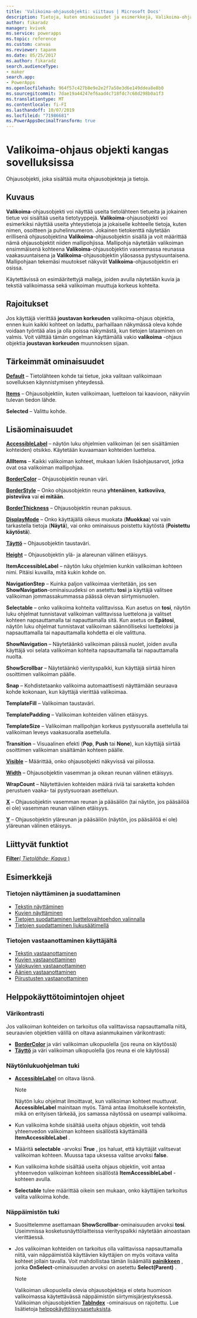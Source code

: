 ```yaml
---
title: 'Valikoima-ohjausobjekti: viittaus | Microsoft Docs'
description: Tietoja, kuten ominaisuudet ja esimerkkejä, Valikoima-ohjausobjektista
author: fikaradz
manager: kvivek
ms.service: powerapps
ms.topic: reference
ms.custom: canvas
ms.reviewer: tapanm
ms.date: 05/25/2017
ms.author: fikaradz
search.audienceType:
- maker
search.app:
- PowerApps
ms.openlocfilehash: 964f57c427b8e9e2e2f7a50e3d6e149ddea8e8b0
ms.sourcegitcommit: 7dae19a44247ef6aad4c718fdc7c68d298b0a1f3
ms.translationtype: MT
ms.contentlocale: fi-FI
ms.lasthandoff: 10/07/2019
ms.locfileid: "71986681"
ms.PowerAppsDecimalTransform: true
---
```

# <a name="gallery-control-in-canvas-apps"></a>Valikoima-ohjaus objekti kangas sovelluksissa

Ohjausobjekti, joka sisältää muita ohjausobjekteja ja tietoja.

## <a name="description"></a>Kuvaus

**Valikoima**-ohjausobjekti voi näyttää useita tietolähteen tietueita ja jokainen tietue voi sisältää useita tietotyyppejä. **Valikoima**-ohjausobjekti voi esimerkiksi näyttää useita yhteystietoja ja jokaiselle kohteelle tietoja, kuten nimen, osoitteen ja puhelinnumeron. Jokainen tietokenttä näytetään erillisenä ohjausobjektina **Valikoima**-ohjausobjektin sisällä ja voit määrittää nämä ohjausobjektit niiden mallipohjissa. Mallipohja näytetään valikoiman ensimmäisenä kohteena **Valikoima**-ohjausobjektin vasemmassa reunassa vaakasuuntaisena ja **Valikoima**-ohjausobjektin yläosassa pystysuuntaisena. Mallipohjaan tekemäsi muutokset näkyvät **Valikoima**-ohjausobjektin eri osissa.

Käytettävissä on esimääritettyjä malleja, joiden avulla näytetään kuvia ja tekstiä valikoimassa sekä valikoiman muuttuja korkeus kohteita.

## <a name="limitations"></a>Rajoitukset

Jos käyttäjä vierittää **joustavan korkeuden** valikoima-ohjaus objektia, ennen kuin kaikki kohteet on ladattu, parhaillaan näkymässä oleva kohde voidaan työntää alas ja olla poissa näkymästä, kun tietojen lataaminen on valmis. Voit välttää tämän ongelman käyttämällä vakio **valikoima** -ohjaus objektia **joustavan korkeuden** muunnoksen sijaan.

## <a name="key-properties"></a>Tärkeimmät ominaisuudet

**[Default](properties-core.md)** – Tietolähteen kohde tai tietue, joka valitaan valikoimaan sovelluksen käynnistymisen yhteydessä.

**[Items](properties-core.md)** – Ohjausobjektiin, kuten valikoimaan, luetteloon tai kaavioon, näkyviin tulevan tiedon lähde.

**Selected** – Valittu kohde.

## <a name="additional-properties"></a>Lisäominaisuudet

**[AccessibleLabel](properties-accessibility.md)** – näytön luku ohjelmien valikoiman (ei sen sisältämien kohteiden) otsikko. Käytetään kuvaamaan kohteiden luetteloa.

**AllItems** – Kaikki valikoiman kohteet, mukaan lukien lisäohjausarvot, jotka ovat osa valikoiman mallipohjaa.

**[BorderColor](properties-color-border.md)** – Ohjausobjektin reunan väri.

**[BorderStyle](properties-color-border.md)** – Onko ohjausobjektin reuna **yhtenäinen**, **katkoviiva**, **pisteviiva** vai **ei mitään**.

**[BorderThickness](properties-color-border.md)** – Ohjausobjektin reunan paksuus.

**[DisplayMode](properties-core.md)** – Onko käyttäjällä oikeus muokata (**Muokkaa**) vai vain tarkastella tietoja (**Näytä**), vai onko ominaisuus poistettu käytöstä (**Poistettu käytöstä**).

**[Täyttö](properties-color-border.md)** – Ohjausobjektin taustaväri.

**[Height](properties-size-location.md)** – Ohjausobjektin ylä- ja alareunan välinen etäisyys.

**ItemAccessibleLabel** – näytön luku ohjelmien kunkin valikoiman kohteen nimi. Pitäisi kuvailla, mitä kukin kohde on.

**NavigationStep** – Kuinka paljon valikoimaa vieritetään, jos sen **ShowNavigation**-ominaisuudeksi on asetettu **tosi** ja käyttäjä valitsee valikoiman jommassakummassa päässä olevan siirtymisnuolen.

**Selectable** – onko valikoima kohteita valittavissa. Kun asetus on **tosi**, näytön luku ohjelmat tunnistavat valikoiman valittavissa luettelona ja valitset kohteen napsauttamalla tai napauttamalla sitä. Kun asetus on **Epätosi**, näytön luku ohjelmat tunnistavat valikoiman säännölliseksi luetteloksi ja napsauttamalla tai napauttamalla kohdetta ei ole valittuna.

**ShowNavigation** – Näytetäänkö valikoiman päissä nuolet, joiden avulla käyttäjä voi selata valikoiman kohteita napsauttamalla tai napauttamalla nuolta.

**ShowScrollbar** – Näytetäänkö vierityspalkki, kun käyttäjä siirtää hiiren osoittimen valikoiman päälle.

**Snap** – Kohdistetaanko valikoima automaattisesti näyttämään seuraava kohde kokonaan, kun käyttäjä vierittää valikoimaa.

**TemplateFill** – Valikoiman taustaväri.

**TemplatePadding** – Valikoiman kohteiden välinen etäisyys.

**TemplateSize** – Valikoiman mallipohjan korkeus pystysuoralla asettelulla tai valikoiman leveys vaakasuoralla asettelulla.

**Transition** – Visuaalinen efekti (**Pop**, **Push** tai **None**), kun käyttäjä siirtää osoittimen valikoiman sisältämän kohteen päälle.

**[Visible](properties-core.md)** – Määrittää, onko ohjausobjekti näkyvissä vai piilossa.

**[Width](properties-size-location.md)** – Ohjausobjektin vasemman ja oikean reunan välinen etäisyys.

**WrapCount** – Näytettävien kohteiden määrä riviä tai saraketta kohden perustuen vaaka- tai pystysuoraan asetteluun.

**[X](properties-size-location.md)** – Ohjausobjektin vasemman reunan ja pääsäilön (tai näytön, jos pääsäilöä ei ole) vasemman reunan välinen etäisyys.

**[Y](properties-size-location.md)** – Ohjausobjektin yläreunan ja pääsäilön (näytön, jos pääsäilöä ei ole) yläreunan välinen etäisyys.

## <a name="related-functions"></a>Liittyvät funktiot

[**Filter**( *Tietolähde*; *Kaava* )](../functions/function-filter-lookup.md)

## <a name="examples"></a>Esimerkkejä

### <a name="show-and-filter-data"></a>Tietojen näyttäminen ja suodattaminen

* [Tekstin näyttäminen](control-text-box.md#show-data-in-a-gallery)
* [Kuvien näyttäminen](control-image.md#show-a-set-of-images-from-a-data-source)
* [Tietojen suodattaminen luettelovaihtoehdon valinnalla](control-drop-down.md#example)
* [Tietojen suodattaminen liukusäätimellä](control-slider.md#example)

### <a name="get-data-from-the-user"></a>Tietojen vastaanottaminen käyttäjältä

* [Tekstin vastaanottaminen](control-text-input.md#collect-data)
* [Kuvien vastaanottaminen](control-add-picture.md#add-images-to-an-image-gallery-control)
* [Valokuvien vastaanottaminen](control-camera.md#example)
* [Äänien vastaanottaminen](control-microphone.md#example)
* [Piirustusten vastaanottaminen](control-pen-input.md#create-a-set-of-images)

## <a name="accessibility-guidelines"></a>Helppokäyttötoimintojen ohjeet

### <a name="color-contrast"></a>Värikontrasti

Jos valikoiman kohteiden on tarkoitus olla valittavissa napsauttamalla niitä, seuraavien objektien välillä on oltava asianmukainen värikontrasti:

* **[BorderColor](properties-color-border.md)** ja väri valikoiman ulkopuolella (jos reuna on käytössä)
* **[Täyttö](properties-color-border.md)** ja väri valikoiman ulkopuolella (jos reuna ei ole käytössä)

### <a name="screen-reader-support"></a>Näytönlukuohjelman tuki

* **[AccessibleLabel](properties-accessibility.md)** on oltava läsnä.

    > [!NOTE]
    > Näytön luku ohjelmat ilmoittavat, kun valikoiman kohteet muuttuvat. **AccessibleLabel** mainitaan myös. Tämä antaa ilmoitukselle kontekstin, mikä on erityisen tärkeää, jos samassa näytössä on useampi valikoima.

* Kun valikoima kohde sisältää useita ohjaus objektin, voit tehdä yhteenvedon valikoiman kohteen sisällöstä käyttämällä **ItemAccessibleLabel** .

* Määritä **selectable** -arvoksi **True** , jos haluat, että käyttäjät valitsevat valikoiman kohteen. Muussa tapa uksessa valitse arvoksi **false**.

* Kun valikoima kohde sisältää useita ohjaus objektin, voit antaa yhteenvedon valikoiman kohteen sisällöstä **ItemAccessibleLabel** -kohteen avulla.

* **Selectable** tulee määrittää oikein sen mukaan, onko käyttäjien tarkoitus valita valikoima kohde.

### <a name="keyboard-support"></a>Näppäimistön tuki

* Suosittelemme asettamaan **ShowScrollbar**-ominaisuuden arvoksi **tosi**. Useimmissa kosketusnäyttölaitteissa vierityspalkki näytetään ainoastaan vierittäessä.
* Jos valikoiman kohteiden on tarkoitus olla valittavissa napsauttamalla niitä, vain näppäimistöä käyttävien käyttäjien on myös voitava valita kohteet jollain tavalla. Voit mahdollistaa tämän lisäämällä **[painikkeen](control-button.md)** , jonka **OnSelect**-ominaisuuden arvoksi on asetettu **Select(Parent)** .

    > [!NOTE]
  > Valikoiman ulkopuolella olevia ohjausobjekteja ei oteta huomioon valikoimassa käytettävässä näppäimistön siirtymisjärjestyksessä. Valikoiman ohjausobjektien **[TabIndex](properties-accessibility.md)** -ominaisuus on rajoitettu. Lue lisätietoja [helppokäyttöisyysasetuksista](properties-accessibility.md).
